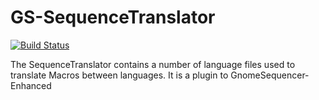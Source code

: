 GS-SequenceTranslator
=====================

[![Build Status](https://travis-ci.org/TimothyLuke/GS-SequenceTranslator.svg?branch=master)](https://travis-ci.org/TimothyLuke/GS-SequenceTranslator) 

The SequenceTranslator contains a number of language files used to translate Macros between languages.  It is a plugin to GnomeSequencer-Enhanced
